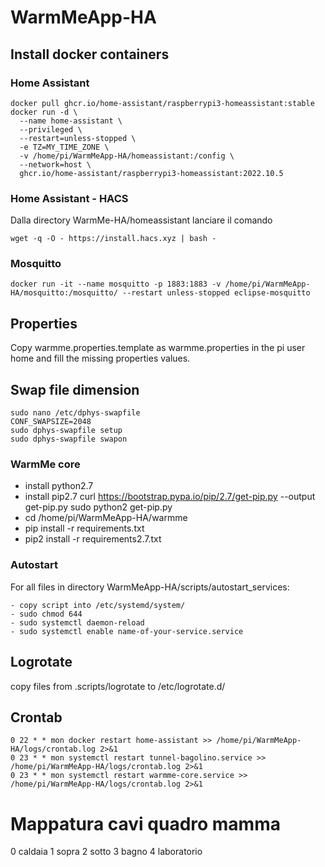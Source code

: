# WarmMeApp-HA
## Install docker containers
### Home Assistant
```
docker pull ghcr.io/home-assistant/raspberrypi3-homeassistant:stable
docker run -d \
  --name home-assistant \
  --privileged \
  --restart=unless-stopped \
  -e TZ=MY_TIME_ZONE \
  -v /home/pi/WarmMeApp-HA/homeassistant:/config \
  --network=host \
  ghcr.io/home-assistant/raspberrypi3-homeassistant:2022.10.5
```

### Home Assistant - HACS
Dalla directory WarmMe-HA/homeassistant lanciare il comando
```
wget -q -O - https://install.hacs.xyz | bash -
```

### Mosquitto
```
docker run -it --name mosquitto -p 1883:1883 -v /home/pi/WarmMeApp-HA/mosquitto:/mosquitto/ --restart unless-stopped eclipse-mosquitto
```

## Properties
Copy warmme.properties.template as warmme.properties in the pi user home and fill the missing properties values.

## Swap file dimension
```
sudo nano /etc/dphys-swapfile
CONF_SWAPSIZE=2048
sudo dphys-swapfile setup
sudo dphys-swapfile swapon
```

### WarmMe core
- install python2.7
- install pip2.7
curl https://bootstrap.pypa.io/pip/2.7/get-pip.py --output get-pip.py
sudo python2 get-pip.py
- cd /home/pi/WarmMeApp-HA/warmme
- pip install -r requirements.txt
- pip2 install -r requirements2.7.txt

### Autostart
For all files in directory WarmMeApp-HA/scripts/autostart_services:
```
- copy script into /etc/systemd/system/
- sudo chmod 644
- sudo systemctl daemon-reload
- sudo systemctl enable name-of-your-service.service
```

## Logrotate
copy files from .scripts/logrotate to /etc/logrotate.d/

## Crontab 
```
0 22 * * mon docker restart home-assistant >> /home/pi/WarmMeApp-HA/logs/crontab.log 2>&1
0 23 * * mon systemctl restart tunnel-bagolino.service >> /home/pi/WarmMeApp-HA/logs/crontab.log 2>&1
0 23 * * mon systemctl restart warmme-core.service >> /home/pi/WarmMeApp-HA/logs/crontab.log 2>&1
```

# Mappatura cavi quadro mamma
0 caldaia
1 sopra
2 sotto
3 bagno
4 laboratorio






